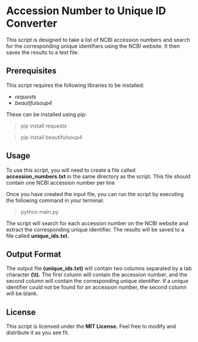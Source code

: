 # Accession Number to Unique ID Converter

This script is designed to take a list of NCBI accession numbers and search for the corresponding unique identifiers using the NCBI website.
It then saves the results to a text file.

## Prerequisites 
 This script requires the following libraries to be installed:

- *requests*
- *beautifulsoup4*

These can be installed using pip: 

> pip install requests

> pip install beautifulsoup4

## Usage

To use this script, you will need to create a file called **accession_numbers.txt** in the same directory as the script. This file should contain one NCBI accession number per line


Once you have created the input file, you can run the script by executing the following command in your terminal:


> python main.py

The script will search for each accession number on the NCBI website and extract the corresponding unique identifier. The results will be saved to a file called **unique_ids.txt.**

## Output Format
The output file **(unique_ids.txt)** will contain two columns separated by a tab character **(\t).** The first column will contain the accession number, and the second column will contain the corresponding unique identifier. If a unique identifier could not be found for an accession number, the second column will be blank.

## License
This script is licensed under the **MIT License.** Feel free to modify and distribute it as you see fit.
